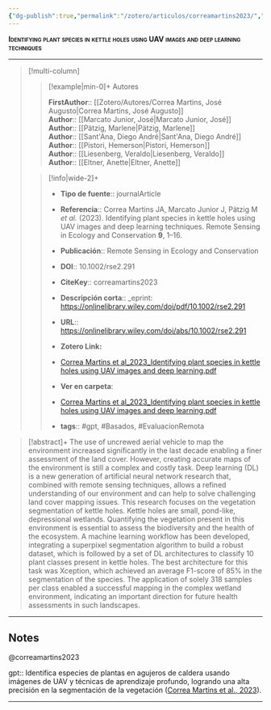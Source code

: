 ```yaml
---
{"dg-publish":true,"permalink":"/zotero/articulos/correamartins2023/","title":"Identifying plant species in kettle holes using UAV images and deep learning techniques","tags":["#zotero"]}
---
```



<span style="font-variant:small-caps; font-weight: bold;">Identifying plant species in kettle holes using UAV images and deep learning techniques</span>

---


> [!multi-column]
>
>> [!example|min-0]+ Autores
>> 
>> **FirstAuthor**:: [[Zotero/Autores/Correa Martins, José Augusto\|Correa Martins, José Augusto]]  
>> **Author**:: [[Marcato Junior, José\|Marcato Junior, José]]  
>> **Author**:: [[Pätzig, Marlene\|Pätzig, Marlene]]  
>> **Author**:: [[Sant'Ana, Diego André\|Sant'Ana, Diego André]]  
>> **Author**:: [[Pistori, Hemerson\|Pistori, Hemerson]]  
>> **Author**:: [[Liesenberg, Veraldo\|Liesenberg, Veraldo]]  
>> **Author**:: [[Eltner, Anette\|Eltner, Anette]]  
 >
>
>> [!info|wide-2]+
>>
>> - **Tipo de fuente**:: journalArticle
>> - **Referencia**:: Correa Martins JA, Marcato Junior J, Pätzig M _et al._ (2023). Identifying plant species in kettle holes using UAV images and deep learning techniques. Remote Sensing in Ecology and Conservation **9**, 1–16.
>> - **Publicación**:: Remote Sensing in Ecology and Conservation
>> - **DOI**:: 10.1002/rse2.291
>> - **CiteKey**:: correamartins2023
>> - **Descripción corta**:: _eprint: https://onlinelibrary.wiley.com/doi/pdf/10.1002/rse2.291
>> - **URL**:: https://onlinelibrary.wiley.com/doi/abs/10.1002/rse2.291
>> - **Zotero Link:** 
>> - [Correa Martins et al_2023_Identifying plant species in kettle holes using UAV images and deep learning.pdf](zotero://select/library/items/A7NBT7BP)
>>
>> - **Ver en carpeta**: 
>> - [Correa Martins et al_2023_Identifying plant species in kettle holes using UAV images and deep learning.pdf](file://J:\OneDrive\Articulos\Correa%20Martins%20et%20al_2023_Identifying%20plant%20species%20in%20kettle%20holes%20using%20UAV%20images%20and%20deep%20learning.pdf)
>> - **tags**:: #gpt, #Basados, #EvaluacionRemota



> [!abstract]+ 
>The use of uncrewed aerial vehicle to map the environment increased significantly in the last decade enabling a finer assessment of the land cover. However, creating accurate maps of the environment is still a complex and costly task. Deep learning (DL) is a new generation of artificial neural network research that, combined with remote sensing techniques, allows a refined understanding of our environment and can help to solve challenging land cover mapping issues. This research focuses on the vegetation segmentation of kettle holes. Kettle holes are small, pond-like, depressional wetlands. Quantifying the vegetation present in this environment is essential to assess the biodiversity and the health of the ecosystem. A machine learning workflow has been developed, integrating a superpixel segmentation algorithm to build a robust dataset, which is followed by a set of DL architectures to classify 10 plant classes present in kettle holes. The best architecture for this task was Xception, which achieved an average F1-score of 85% in the segmentation of the species. The application of solely 318 samples per class enabled a successful mapping in the complex wetland environment, indicating an important direction for future health assessments in such landscapes.


--- 

## Notes

@correamartins2023

gpt:: Identifica especies de plantas en agujeros de caldera usando imágenes de UAV y técnicas de aprendizaje profundo, logrando una alta precisión en la segmentación de la vegetación ([Correa Martins et al., 2023](zotero://select/library/items/WXQLZYZ9)).






---







